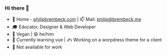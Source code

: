 ### Hi there 👋

- 🔗 Home - [philipbrembeck.com](https://philipbrembeck.com) | 📫 Mail: philip@brembeck.me
- 🎓 Educator, Designer & Web Developer
- 🌱 Vegan | 😄 he/him 
- 🧠 Currently learning vue | ✍️ Working on a worpdress theme for a client
- 🚫 Not available for work
